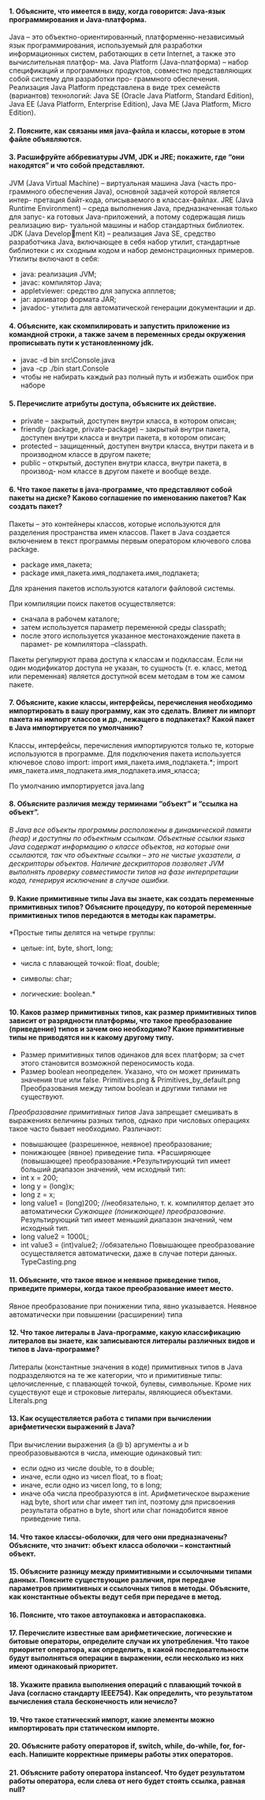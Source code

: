 #### 1. Объясните, что имеется в виду, когда говорится: Java-язык программирования и Java-платформа.
Java – это объектно-ориентированный, платформенно-независимый
язык программирования, используемый для разработки информационных
систем, работающих в сети Internet, а также это вычислительная платфор-
ма. Java Platform (Java-платформа) – набор спецификаций и программных
продуктов, совместно представляющих собой систему для разработки про-
граммного обеспечения. Реализация Java Platform представлена в виде трех
семейств (вариантов) технологий: Java SE (Oracle Java Platform, Standard
Edition), Java EE (Java Platform, Enterprise Edition), Java ME (Java Platform,
Micro Edition).


#### 2. Поясните, как связаны имя java-файла и классы, которые в этом файле объявляются.



#### 3. Расшифруйте аббревиатуры JVM, JDK и JRE; покажите, где “они находятся” и что собой представляют.
JVM (Java Virtual Machine) – виртуальная машина Java (часть про-
граммного обеспечения Java), основной задачей которой является интер-
претация байт-кода, описываемого в классах-файлах. JRE (Java Runtime
Environment) – среда выполнения Java, предназначенная только для запус-
ка готовых Java-приложений, а потому содержащая лишь реализацию вир-
туальной машины и набор стандартных библиотек. JDK (Java Development Kit) – реализация Java SE, средство разработчика Java, включающее в
себя набор утилит, стандартные библиотеки с их сходным кодом и набор
демонстрационных примеров. Утилиты включают в себя:
- java: реализация JVM;
- javac: компилятор Java;
- appletviewer: средство для запуска апплетов;
- jar: архиватор формата JAR;
- javadoc- утилита для автоматической генерации документации и др.


#### 4. Объясните, как скомпилировать и запустить приложение из командной строки, а также зачем в переменных среды окружения прописывать пути к установленному jdk.
- javac -d bin src\Console.java
- java -cp ./bin start.Console
- чтобы не набирать каждый раз полный путь и избежать ошибок при наборе


#### 5. Перечислите атрибуты доступа, объясните их действие.
- private – закрытый, доступен внутри класса, в котором описан;
- friendly (package, private-package) – закрытый внутри пакета, доступен
внутри класса и внутри пакета, в котором описан;
- protected – защищенный, доступен внутри класса, внутри пакета и в
производном классе в другом пакете; 
- public – открытый, доступен внутри класса, внутри пакета, в производ-
ном классе в другом пакете и вообще везде.

#### 6. Что такое пакеты в java-программе, что представляют собой пакеты на диске? Каково соглашение по именованию пакетов? Как создать пакет?
Пакеты – это контейнеры классов, которые используются для разделения пространства имен классов. Пакет в Java создается включением в текст программы первым оператором ключевого слова package.
- package имя_пакета;
- package имя_пакета.имя_подпакета.имя_подпакета;

Для хранения пакетов используются каталоги файловой системы.

При компиляции поиск пакетов осуществляется:
- сначала в рабочем каталоге;
- затем используется параметр переменной среды classpath;
- после этого используется указанное местонахождение пакета в парамет- ре компилятора –classpath.

Пакеты регулируют права доступа к классам и подклассам. Если ни один модификатор доступа не указан, то сущность (т. е. класс, метод или переменная) является доступной всем методам в том же самом пакете.
#### 7. Объясните, какие классы, интерфейсы, перечисления необходимо импортировать в вашу программу, как это сделать. Влияет ли импорт пакета на импорт классов и др., лежащего в подпакетах? Какой пакет в Java импортируется по умолчанию?
Классы, интерфейсы, перечисления импортируются только те, которые используются в программе. Для подключения пакета используется ключевое слово import:
import имя_пакета.имя_подпакета.*;
import имя_пакета.имя_подпакета.имя_подпакета.имя_класса;

По умолчанию импортируется java.lang
#### 8. Объясните различия между терминами “объект” и “ссылка на объект”.
*В Java все объекты программы расположены в динамической памяти
(heap) и доступны по объектным ссылкам. Объектные ссылки языка Java
содержат информацию о классе объектов, на которые они ссылаются, так
что объектные ссылки – это не чистые указатели, а дескрипторы объектов.
Наличие дескрипторов позволяет JVM выполнять проверку совместимости
типов на фазе интерпретации кода, генерируя исключение в случае ошибки.*
#### 9. Какие примитивные типы Java вы знаете, как создать переменные примитивных типов? Объясните процедуру, по которой переменные примитивных типов передаются в методы как параметры.
*Простые типы делятся на четыре группы:
- целые: int, byte, short, long; 

- числа с плавающей точкой: float, double;

- символы: char; 

- логические: boolean.*
#### 10. Каков размер примитивных типов, как размер примитивных типов зависит от разрядности платформы, что такое преобразование (приведение) типов и зачем оно необходимо? Какие примитивные типы не приводятся ни к какому другому типу.
- Размер примитивных типов одинаков для всех платформ; за счет этого
становится возможной переносимость кода.
- Размер boolean неопределен. Указано, что он может принимать значения
true или false.
Primitives.png & Primitives_by_default.png
Преобразования между типом boolean и другими типами не существуют.

*Преобразование примитивных типов*
Java запрещает смешивать в выражениях величины разных типов, однако при числовых операциях такое часто бывает необходимо.
Различают:
- повышающее (разрешенное, неявное) преобразование;
- понижающее (явное) приведение типа.
*Расширяющее (повышающее) преобразование.*Результирующий тип имеет больший диапазон значений, чем исходный тип:
- int x = 200;
- long y = (long)x;
- long z = x;
- long value1 = (long)200; //необязательно, т. к. компилятор делает это автоматически
*Сужающее (понижающее) преобразование.* Результирующий тип имеет меньший диапазон значений, чем исходный тип.
- long value2 = 1000L;
- int value3 = (int)value2; //обязательно
Повышающее преобразование осуществляется автоматически, даже в случае потери данных. TypeCasting.png
#### 11. Объясните, что такое явное и неявное приведение типов, приведите примеры, когда такое преобразование имеет место.
Явное преобразование при понижении типа, явно указывается. Неявное автоматически при повышении (расширении) типа
#### 12. Что такое литералы в Java-программе, какую классификацию литералов вы знаете, как записываются литералы различных видов и типов в Java-программе?
Литералы (константные значения в коде) примитивных типов в Java подразделяются на те же категории, что и примитивные типы: целочисленные, с плавающей точкой, булевы, символьные. Кроме них существуют еще и строковые литералы, являющиеся объектами. Literals.png
#### 13. Как осуществляется работа с типами при вычислении арифметически выражений в Java?
При вычислении выражения (a @ b) аргументы a и b преобразовываются в числа, имеющие одинаковый тип:
- если одно из числе double, то в double;
- иначе, если одно из чисел float, то в float;
- иначе, если одно из чисел long, то в long;
- иначе оба числа преобразуются в int.
Арифметическое выражение над byte, short или char имеет тип int, поэтому для присвоения результата обратно в byte, short или char понадобится явное приведение типа.
#### 14. Что такое классы-оболочки, для чего они предназначены? Объясните, что значит: объект класса оболочки – константный объект.

#### 15. Объясните разницу между примитивными и ссылочными типами данных. Поясните существующие различия, при передаче параметров примитивных и ссылочных типов в методы. Объясните, как константные объекты ведут себя при передаче в метод.

#### 16. Поясните, что такое автоупаковка и автораспаковка.

#### 17. Перечислите известные вам арифметические, логические и битовые операторы, определите случаи их употребления. Что такое приоритет оператора, как определить, в какой последовательности будут выполняться операции в выражении, если несколько из них имеют одинаковый приоритет.

#### 18. Укажите правила выполнения операций с плавающий точкой в Java (согласно стандарту IEEE754). Как определить, что результатом вычисления стала бесконечность или нечисло?

#### 19. Что такое статический импорт, какие элементы можно импортировать при статическом импорте.

#### 20. Объясните работу операторов if, switch, while, do-while, for, for-each. Напишите корректные примеры работы этих операторов.

#### 21. Объясните работу оператора instanceof. Что будет результатом работы оператора, если слева от него будет стоять ссылка, равная null?